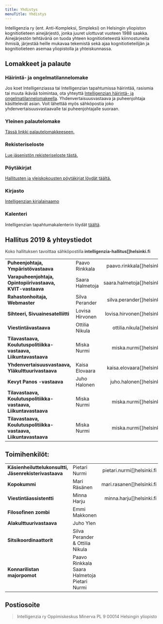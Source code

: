 ```yaml
---
title: Yhdistys
menuTitle: Yhdistys
---
```


Intelligenzia ry (ent. Anti-Kompleksi, Simpleksi) on Helsingin yliopiston kognitiotieteen ainejärjestö, jonka juuret ulottuvat vuoteen 1988 saakka. Ainejärjestön tehtävänä on tuoda yhteen kognitiotieteestä kiinnostuneita ihmisiä, järjestää heille mukavaa tekemistä sekä ajaa kognitiotieteilijän ja kognitiotieteen asemaa yliopistolla ja yhteiskunnassa.

## Lomakkeet ja palaute

### Häirintä- ja ongelmatilannelomake

Jos koet Intelligenziassa tai Intelligenzian tapahtumissa häirintää, rasismia tai muuta ikävää toimintaa, ota yhteyttä [Intelligenzian häirintä- ja ongelmatilannelomakeella](https://elomake.helsinki.fi/lomakkeet/94934/lomake.html). Yhdenvertaisuusvastaava ja puheenjohtaja käsittelevät asian. Voit lähettää myös sähköpostia joko yhdenvertaisuusvastaavalle tai puheenjohtajalle suoraan.

### Yleinen palautelomake

[Tässä linkki palautelomakkeeseen.](https://docs.google.com/forms/d/e/1FAIpQLSfZ1_Z1q3uMwAGG4wE4eXL2ElaoAaV5igvm-Mwpz_DfcvUaUQ/viewform)

### Rekisteriseloste

[Lue jäsenistön rekisteriseloste tästä.](https://docs.google.com/document/d/1cIGnR-HY6lfk9xvvCPAKJLNOuV0-OrDyblIsn4DAKLQ/edit)

### Pöytäkirjat

[Hallitusten ja yleiskokousten pöytäkirjat löydät täältä.](https://drive.google.com/drive/u/1/folders/1tDhF2m7HfFSk3Ab3L-8dUu9DCqLj5QTH)

### Kirjasto

[Intelligenzian kirjalainaamo](https://forms.gle/Lx69phFtfLXWQ64b9)

### Kalenteri

Intelligenzian tapahtumakalenterin löydät [täältä](https://calendar.google.com/calendar/b/1?cid=aW50aGFsbGl0dXNAZ21haWwuY29t).


## Hallitus 2019 & yhteystiedot

<span style="color: #333333;">Koko hallituksen tavoittaa sähköpostilla</span>**<span style="color: #333333;"> intelligenzia-hallitus[]helsinki.fi</span>**

|                                                                 |                 |                              |
| :-------------------------------------------------------------- | :-------------- | ---------------------------: |
| **Puheenjohtaja, Ympäristövastaava**                            | Paavo Rinkkala  |  paavo.rinkkala[]helsinki.fi |
| **Varapuheenjohtaja, Opintopiirivastaava, KVIT-vastaava**       | Saara Halmetoja | saara.halmetoja[]helsinki.fi |
| **Rahastonhoitaja, Webmaster**                                  | Silva Perander  |  silva.perander[]helsinki.fi |
| **Sihteeri, Sivuainesatelliitti**                               | Lovisa Hirvonen | lovisa.hirvonen[]helsinki.fi |
| **Viestintävastaava**                                           | Ottilia Nikula  |  ottilia.nikula[]helsinki.fi |
| **Tilavastaava, Koulutuspolitiikka-vastaava, Liikuntavastaava** | Miska Nurmi     |     miska.nurmi[]helsinki.fi |
| **Yhdenvertaisuusvastaava, Yläkulttuurivastaava**               | Kaisa Elovaara  |  kaisa.elovaara[]helsinki.fi |
| **Kevyt Panos -vastaava**                                       | Juho Halonen    |    juho.halonen[]helsinki.fi |
| **Tilavastaava, Koulutuspolitiikka-vastaava, Liikuntavastaava** | Miska Nurmi     |     miska.nurmi[]helsinki.fi |
| **Tilavastaava, Koulutuspolitiikka-vastaava, Liikuntavastaava** | Miska Nurmi     |     miska.nurmi[]helsinki.fi |

## Toimihenkilöt:

|                                                       |                                              |                            |
| :---------------------------------------------------- | :------------------------------------------- | -------------------------: |
| **Käsienheiluttelukonsultti, Jäsenrekisterivastaava** | Pietari Nurmi                                | pietari.nurmi[]helsinki.fi |
| **Kopokummi**                                         | Mari Räsänen                                 |  mari.rasanen[]helsinki.fi |
| **Viestintäassistentti**                              | Minna Harju                                  |   minna.harju[]helsinki.fi |
| **Filosofinen zombi**                                 | Emmi Makkonen                                |                            |
| **Alakulttuurivastaava**                              | Juho Ylen                                    |                            |
| **Sitsikoordinaattorit**                              | Silva Perander & Ottilia Nikula              |                            |
| **Konnarilistan majorpomot**                          | Paavo Rinkkala Saara Halmetoja Pietari Nurmi |                            |

## Postiosoite

> Intelligenzia ry
> Oppimiskeskus Minerva PL 9
> 00014 Helsingin yliopisto
